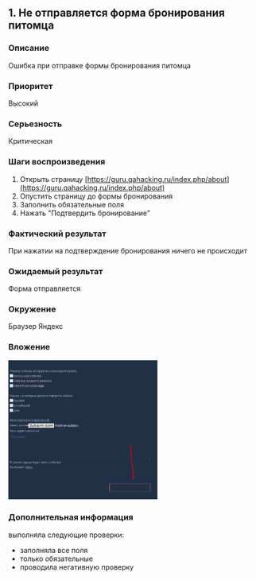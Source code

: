 ## 1. Не отправляется форма бронирования питомца
### Описание
Ошибка при отправке формы бронирования питомца

### Приоритет 
Высокий 

### Серьезность 
Критическая 

### Шаги воспроизведения
 1. Открыть страницу [https://guru.qahacking.ru/index.php/about](https://guru.qahacking.ru/index.php/about)
 2. Опустить страницу до формы бронирования
 3. Заполнить обязательные поля
 4. Нажать "Подтвердить бронирование"
    
### Фактический результат 
При нажатии на подтверждение бронирования ничего не происходит 

### Ожидаемый результат 
Форма отправляется 

### Окружение 
Браузер Яндекс 

### Вложение 
<img src="https://github.com/galina04P/sobasednik/blob/main/image/Screenshot_3.png" width="300" />

### Дополнительная информация 
выполняла следующие проверки: 
- заполняла все поля
- только обязательные
- проводила негативную проверку


